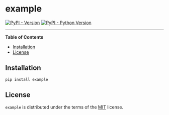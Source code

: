 # example

[![PyPI - Version](https://img.shields.io/pypi/v/example.svg)](https://pypi.org/project/example)
[![PyPI - Python Version](https://img.shields.io/pypi/pyversions/example.svg)](https://pypi.org/project/example)

-----

**Table of Contents**

- [Installation](#installation)
- [License](#license)

## Installation

```console
pip install example
```

## License

`example` is distributed under the terms of the [MIT](https://spdx.org/licenses/MIT.html) license.

